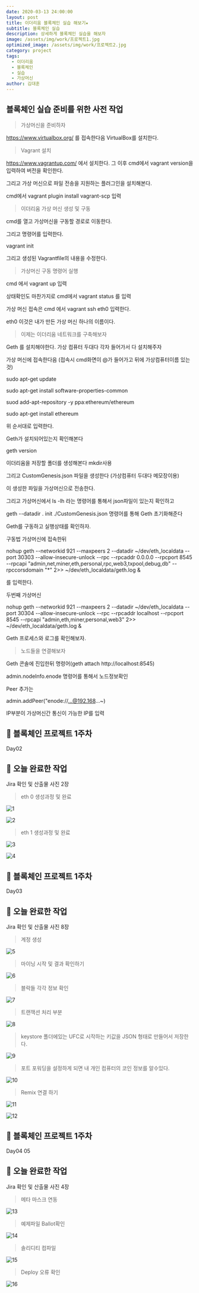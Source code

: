 ```yaml
---
date: 2020-03-13 24:00:00
layout: post
title: 이더리움 블록체인 실습 해보기★
subtitle: 블록체인 실습
description: 상세하게 블록체인 실습을 해보자
image: /assets/img/work/프로젝트1.jpg
optimized_image: /assets/img/work/프로젝트2.jpg
category: project
tags:
  - 이더리움
  - 블록체인
  - 실습
  - 가상머신
author: 김대훈
---
```


## 블록체인 실습 준비를 위한 사전 작업

> 가상머신을 준비하자

https://www.virtualbox.org/ 를 접속한다음
VirtualBox를 설치한다.

> Vagrant 설치

https://www.vagrantup.com/ 에서 설치한다.
그 이후 cmd에서 vagrant version을 입력하여 버전을 확인한다.

그리고 가상 머신으로 파일 전송을 지원하는 플러그인을 설치해본다.

cmd에서 vagrant plugin install vagrant-scp 입력

> 이더리움 가상 머신 생성 및 구동

cmd를 열고 가상머신을 구동할 경로로 이동한다.

그리고 명령어를 입력한다.

vagrant init

그리고 생성된 Vagrantfile의 내용을 수정한다.

> 가상머신 구동 명령어 실행

cmd 에서 vagrant up 입력

상태확인도 마찬가지로 cmd에서 vagrant status 를 입력

가상 머신 접속은 cmd 에서 vagrant ssh eth0 입력한다.

eth0 이것은 내가 만든 가상 머신 하나의 이름이다.

> 이제는 이더리움 네트워크를 구축해보자

Geth 를 설치해야한다. 가상 컴퓨터 두대다 각자 들어가서 다 설치해주자

가상 머신에 접속한다음 (접속시 cmd화면이 @가 들어가고 뒤에 가상컴퓨터이름 있는것)

sudo apt-get update

sudo apt-get install software-properties-common

suod add-apt-repository -y ppa:ethereum/ethereum

sudo apt-get install ethereum

위 순서대로 입력한다.

Geth가 설치되어있는지 확인해본다

geth version

이더리움을 저장할 폴더를 생성해본다 mkdir사용

그리고 CustomGenesis.json 파일을 생성한다 (가상컴퓨터 두대다 메모장이용)

이 생성한 파일을 가상머신으로 전송한다.

그리고 가상머신에서 ls -lh 라는 명령어를 통해서 json파일이 있는지 확인하고

geth --datadir . init ./CustomGenesis.json 명령어를 통해 Geth 초기화해준다

Geth를 구동하고 실행상태를 확인하자.

구동법 가상머신에 접속한뒤

nohup geth --networkid 921 --maxpeers 2 --datadir ~/dev/eth_localdata --port 30303 --allow-insecure-unlock --rpc --rpcaddr 0.0.0.0 --rpcport 8545 --rpcapi "admin,net,miner,eth,personal,rpc,web3,txpool,debug,db" --rpccorsdomain "\*" 2>> ~/dev/eth_localdata/geth.log &

를 입력한다.

두번째 가상머신

nohup geth --networkid 921 --maxpeers 2 --datadir ~/dev/eth_localdata --port 30304 --allow-insecure-unlock --rpc --rpcaddr localhost --rpcport 8545 --rpcapi "admin,eth,miner,personal,web3" 2>> ~/dev/eth_localdata/geth.log &

Geth 프로세스와 로그를 확인해보자.

> 노드들을 연결해보자

Geth 콘솔에 진입한뒤 명령어(geth attach http://localhost:8545)

admin.nodeInfo.enode 명령어를 통해서 노드정보확인

Peer 추가는

admin.addPeer("enode://...@192.168...~)

IP부분이 가상머신간 통신이 가능한 IP를 입력

## 🎤 블록체인 프로젝트 1주차

Day02

## 🎤 오늘 완료한 작업

Jira 확인 및 산출물 사진 2장

> eth 0 생성과정 및 완료

![1](../assets/img/work/블록1.png)

![2](../assets/img/work/블록2.png)

> eth 1 생성과정 및 완료

![3](../assets/img/work/블록3.png)

![4](../assets/img/work/블록4.png)

## 🎤 블록체인 프로젝트 1주차

Day03

## 🎤 오늘 완료한 작업

Jira 확인 및 산출물 사진 8장

> 계정 생성

![5](../assets/img/work/블록5.png)

> 마이닝 시작 및 결과 확인하기

![6](../assets/img/work/블록6.png)

> 블락들 각각 정보 확인

![7](../assets/img/work/블록7.png)

> 트랜잭션 처리 부분

![8](../assets/img/work/블록8.png)

> keystore 폴더에있는 UFC로 시작하는 키값을 JSON 형태로 만들어서 저장한다.

![9](../assets/img/work/블록9.png)

> 포트 포워딩을 설정하게 되면 내 개인 컴퓨터의 코인 정보를 알수있다.

![10](../assets/img/work/블록10.png)

> Remix 연결 하기

![11](../assets/img/work/블록11.png)

![12](../assets/img/work/블록12.png)

## 🎤 블록체인 프로젝트 1주차

Day04 05

## 🎤 오늘 완료한 작업

Jira 확인 및 산출물 사진 4장

> 메타 마스크 연동

![13](../assets/img/work/블록13.png)

> 예제파일 Ballot확인

![14](../assets/img/work/블록14.png)

> 솔리디티 컴파일

![15](../assets/img/work/블록15.png)

> Deploy 오류 확인

![16](../assets/img/work/블록16.png)
